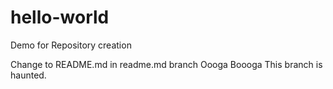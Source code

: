 # hello-world
Demo for Repository creation

Change to README.md in readme.md branch
Oooga Boooga
This branch is haunted.
